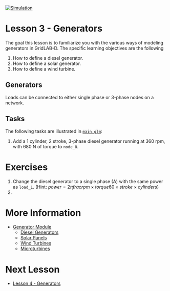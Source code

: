 [![Simulation](../../actions/workflows/main.yml/badge.svg)](../../actions/workflows/main.yml)

# Lesson 3 - Generators

The goal this lesson is to familiarize you with the various ways of modeling generators in GridLAB-D. The specific learning objectives are the following

1. How to define a diesel generator.
2. How to define a solar generator.
3. How to define a wind turbine.

## Generators

Loads can be connected to either single phase or 3-phase nodes on a network.

## Tasks

The following tasks are illustrated in [`main.glm`](main.glm):

1. Add a 1 cylinder, 2 stroke, 3-phase diesel generator running at 360 rpm, with 680 N of torque to `node_8`.

# Exercises

1. Change the diesel generator to a single phase (A) with the same power as `load_1`. (Hint: $power = 2 \pi frac{rpm \times torque}{60 \times stroke \times cylinders}$)
2. 

# More Information

* [Generator Module](https://docs.gridlabd.us/index.html?owner=arras-energy&project=gridlabd&branch=master&folder=/Module/Generators&doc=/Module/Generators/Diesel_dg.md)
    * [Diesel Generators](https://docs.gridlabd.us/_page.html?owner=arras-energy&project=gridlabd&branch=master&folder=/Module/Generators&doc=/Module/Generators/Diesel_dg.md)
    * [Solar Panels](https://docs.gridlabd.us/_page.html?owner=arras-energy&project=gridlabd&branch=master&folder=/Module/Generators&doc=/Module/Generators/Solar.md)
    * [Wind Turbines](https://docs.gridlabd.us/_page.html?owner=arras-energy&project=gridlabd&branch=master&folder=/Module/Generators&doc=/Module/Generators/Windturb_dg.md)
    * [Microturbines](https://docs.gridlabd.us/_page.html?owner=arras-energy&project=gridlabd&branch=master&folder=/Module/Generators&doc=/Module/Generators/Microturbine.md)

# Next Lesson

* [Lesson 4 - Generators](../../../lesson-4)
